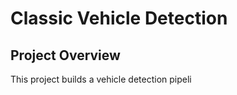 # Classic Vehicle Detection

## Project Overview

This project builds a vehicle detection pipeli
<!--stackedit_data:
eyJoaXN0b3J5IjpbLTExNDc1Njc0NDhdfQ==
-->